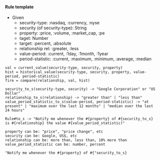 #### Rule template

* Given
	* security-type: :nasdaq, :currency, :nyse
	* security (of security-type): String
	* property: :price, :volume, :market_cap, :pe
	* taget: Number
	* target: :percent, :absolute
	* relationship rel: :greater, :less
	* value-period: :current, :1day, :1month, :1year
	* period-statistic: :current, :maximum, :minimum, :average, :median

```
val = current_value(security-type, security, property)
hist = historical_value(security-type, security, property, value-period, period-statistic)
fire = compare(relationship, val, hist)

security_to_s(security-type, security) -> "Google Corporation" or "US Dollar"
relationship_to_s(relationship) -> "greater than" | "less than"
value_period_statistic_to_s(value-period, period-statistic) -> "at present" | "maximum over the last 12 months" | "median over the last 24 hours"

Rule#to_s -> "Notify me whenever the #{property} of #{security_to_s} is #{relationship} the value #{value_period_statistic)"

property can be: "price", "price change", etc
security can be: Google, US$, etc
relationship can be: more than, less than, 10% more than
value_period_statistic can be: number, percent

"Notify me whenever the #{property} of #{"security_to_s} 
```